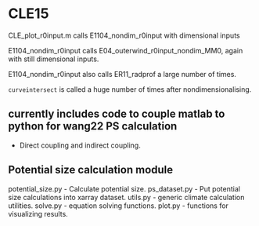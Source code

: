 # CLE15

CLE_plot_r0input.m calls 
E1104_nondim_r0input with dimensional inputs

E1104_nondim_r0input calls E04_outerwind_r0input_nondim_MM0, again with still dimensional inputs.

E1104_nondim_r0input also calls ER11_radprof a large number of times.

`curveintersect` is called a huge number of times after nondimensionalising.

## currently includes code to couple matlab to python for wang22 PS calculation

- Direct coupling and indirect coupling.

## Potential size calculation module

potential_size.py - Calculate potential size.
ps_dataset.py - Put potential size calculations into xarray dataset.
utils.py - generic climate calculation utilities.
solve.py - equation solving functions.
plot.py - functions for visualizing results.
